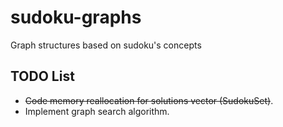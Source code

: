 # sudoku-graphs
Graph structures based on sudoku's concepts

## TODO List

* ~~Code memory reallocation for solutions vector (SudokuSet)~~.
* Implement graph search algorithm.

